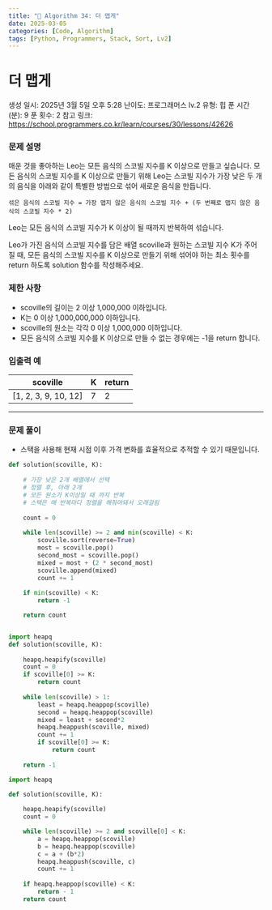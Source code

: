 ```yaml
---
title: "🧠 Algorithm 34: 더 맵게"
date: 2025-03-05
categories: [Code, Algorithm]
tags: [Python, Programmers, Stack, Sort, Lv2]
---
```


# 더 맵게

생성 일시: 2025년 3월 5일 오후 5:28
난이도: 프로그래머스 lv.2
유형: 힙
푼 시간 (분): 9
푼 횟수: 2
참고 링크: https://school.programmers.co.kr/learn/courses/30/lessons/42626

### **문제 설명**

매운 것을 좋아하는 Leo는 모든 음식의 스코빌 지수를 K 이상으로 만들고 싶습니다. 모든 음식의 스코빌 지수를 K 이상으로 만들기 위해 Leo는 스코빌 지수가 가장 낮은 두 개의 음식을 아래와 같이 특별한 방법으로 섞어 새로운 음식을 만듭니다.

`섞은 음식의 스코빌 지수 = 가장 맵지 않은 음식의 스코빌 지수 + (두 번째로 맵지 않은 음식의 스코빌 지수 * 2)`

Leo는 모든 음식의 스코빌 지수가 K 이상이 될 때까지 반복하여 섞습니다.

Leo가 가진 음식의 스코빌 지수를 담은 배열 scoville과 원하는 스코빌 지수 K가 주어질 때, 모든 음식의 스코빌 지수를 K 이상으로 만들기 위해 섞어야 하는 최소 횟수를 return 하도록 solution 함수를 작성해주세요.

### 제한 사항

- scoville의 길이는 2 이상 1,000,000 이하입니다.
- K는 0 이상 1,000,000,000 이하입니다.
- scoville의 원소는 각각 0 이상 1,000,000 이하입니다.
- 모든 음식의 스코빌 지수를 K 이상으로 만들 수 없는 경우에는 -1을 return 합니다.

### 입출력 예

| scoville | K | return |
| --- | --- | --- |
| [1, 2, 3, 9, 10, 12] | 7 | 2 |

---

### 문제 풀이

- 스택을 사용해 현재 시점 이후 가격 변화를 효율적으로 추적할 수 있기 때문입니다.

```python
def solution(scoville, K):
    
    # 가장 낮은 2개 배열에서 선택
    # 정렬 후, 아래 2개
    # 모든 원소가 K이상일 때 까지 반복
    # 스택은 매 반복마다 정렬을 해줘야돼서 오래걸림
    
    count = 0
    
    while len(scoville) >= 2 and min(scoville) < K:
        scoville.sort(reverse=True)
        most = scoville.pop()
        second_most = scoville.pop()
        mixed = most + (2 * second_most)
        scoville.append(mixed)
        count += 1
    
    if min(scoville) < K:
        return -1

    return count
```

```python

import heapq
def solution(scoville, K):
    
    heapq.heapify(scoville)
    count = 0
    if scoville[0] >= K:
        return count
    
    while len(scoville) > 1:
        least = heapq.heappop(scoville)
        second = heapq.heappop(scoville)
        mixed = least + second*2
        heapq.heappush(scoville, mixed)
        count += 1
        if scoville[0] >= K:
            return count
        
    return -1
```

```python
import heapq

def solution(scoville, K):
    
    heapq.heapify(scoville)
    count = 0

    while len(scoville) >= 2 and scoville[0] < K:
        a = heapq.heappop(scoville)
        b = heapq.heappop(scoville)
        c = a + (b*2)
        heapq.heappush(scoville, c)
        count += 1
    
    if heapq.heappop(scoville) < K:
        return - 1
    return count
```